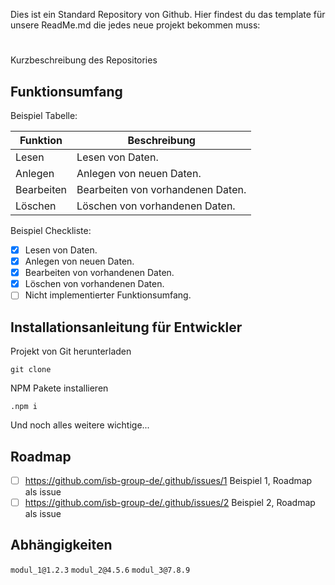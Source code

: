 Dies ist ein Standard Repository von Github. Hier findest du das template für unsere ReadMe.md die jedes neue projekt bekommen muss:

# <Name des Repositories>
Kurzbeschreibung des Repositories

## Funktionsumfang

Beispiel Tabelle:

| Funktion           | Beschreibung                         |
| ------------------ | ------------------------------------ |
| Lesen              | Lesen von Daten.                     |
| Anlegen            | Anlegen von neuen Daten.             |
| Bearbeiten         | Bearbeiten von vorhandenen Daten.    |
| Löschen            | Löschen von vorhandenen Daten.       |

Beispiel Checkliste:
- [x] Lesen von Daten.
- [x] Anlegen von neuen Daten.  
- [x] Bearbeiten von vorhandenen Daten.
- [x] Löschen von vorhandenen Daten.   
- [ ] Nicht implementierter Funktionsumfang.   

## Installationsanleitung für Entwickler

Projekt von Git herunterladen
```
git clone
```

NPM Pakete installieren
```
.npm i
```

Und noch alles weitere wichtige...

## Roadmap
- [ ] https://github.com/isb-group-de/.github/issues/1 Beispiel 1, Roadmap als issue
- [ ] https://github.com/isb-group-de/.github/issues/2 Beispiel 2, Roadmap als issue

## Abhängigkeiten
`modul_1@1.2.3`
`modul_2@4.5.6`
`modul_3@7.8.9`
